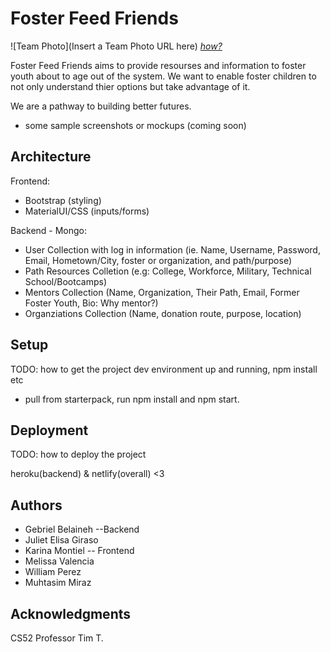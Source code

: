 # Foster Feed Friends

![Team Photo](Insert a Team Photo URL here)
[*how?*](https://help.github.com/articles/about-readmes/#relative-links-and-image-paths-in-readme-files)

Foster Feed Friends aims to provide resourses and information to foster youth about to age out of the system. We want to enable foster children to not only understand thier options but take advantage of it. 

We are a pathway to building better futures. 

- some sample screenshots or mockups (coming soon) 

## Architecture

Frontend: 
- Bootstrap (styling) 
- MaterialUI/CSS (inputs/forms)

Backend - Mongo: 
- User Collection with log in information (ie. Name, Username, Password, Email, Hometown/City, foster or organization, and path/purpose) 
- Path Resources Colletion (e.g: College, Workforce, Military, Technical School/Bootcamps) 
- Mentors Collection (Name, Organization, Their Path, Email, Former Foster Youth, Bio: Why mentor?) 
- Organziations Collection (Name, donation route, purpose, location) 

## Setup

TODO: how to get the project dev environment up and running, npm install etc
- pull from starterpack, run npm install and npm start. 

## Deployment

TODO: how to deploy the project

heroku(backend) & netlify(overall) <3 

## Authors
- Gebriel Belaineh --Backend
- Juliet Elisa Giraso 
- Karina Montiel -- Frontend
- Melissa Valencia 
- William Perez 
- Muhtasim Miraz

## Acknowledgments
CS52 Professor Tim T. 

